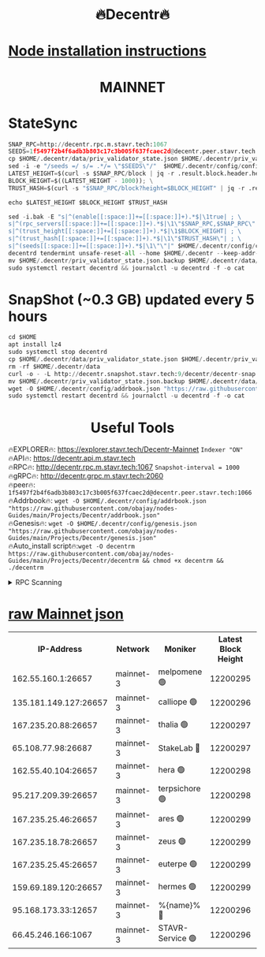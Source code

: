 <h1 align="center"> 🔥Decentr🔥</h1>

[Node installation instructions](https://github.com/obajay/nodes-Guides/tree/main/Projects/Decentr)
=
<h1 align="center"> MAINNET</h1>

# StateSync
```python
SNAP_RPC=http://decentr.rpc.m.stavr.tech:1067
SEEDS=1f5497f2b4f6adb3b803c17c3b005f637fcaec2d@decentr.peer.stavr.tech:1066
cp $HOME/.decentr/data/priv_validator_state.json $HOME/.decentr/priv_validator_state.json.backup
sed -i -e "/seeds =/ s/= .*/= \"$SEEDS\"/"  $HOME/.decentr/config/config.toml
LATEST_HEIGHT=$(curl -s $SNAP_RPC/block | jq -r .result.block.header.height); \
BLOCK_HEIGHT=$((LATEST_HEIGHT - 1000)); \
TRUST_HASH=$(curl -s "$SNAP_RPC/block?height=$BLOCK_HEIGHT" | jq -r .result.block_id.hash)

echo $LATEST_HEIGHT $BLOCK_HEIGHT $TRUST_HASH

sed -i.bak -E "s|^(enable[[:space:]]+=[[:space:]]+).*$|\1true| ; \
s|^(rpc_servers[[:space:]]+=[[:space:]]+).*$|\1\"$SNAP_RPC,$SNAP_RPC\"| ; \
s|^(trust_height[[:space:]]+=[[:space:]]+).*$|\1$BLOCK_HEIGHT| ; \
s|^(trust_hash[[:space:]]+=[[:space:]]+).*$|\1\"$TRUST_HASH\"| ; \
s|^(seeds[[:space:]]+=[[:space:]]+).*$|\1\"\"|" $HOME/.decentr/config/config.toml
decentrd tendermint unsafe-reset-all --home $HOME/.decentr --keep-addr-book
mv $HOME/.decentr/priv_validator_state.json.backup $HOME/.decentr/data/priv_validator_state.json
sudo systemctl restart decentrd && journalctl -u decentrd -f -o cat
```
# SnapShot (~0.3 GB) updated every 5 hours
```python
cd $HOME
apt install lz4
sudo systemctl stop decentrd
cp $HOME/.decentr/data/priv_validator_state.json $HOME/.decentr/priv_validator_state.json.backup
rm -rf $HOME/.decentr/data
curl -o - -L http://decentr.snapshot.stavr.tech:9/decentr/decentr-snap.tar.lz4 | lz4 -c -d - | tar -x -C $HOME/.decentr --strip-components 2
mv $HOME/.decentr/priv_validator_state.json.backup $HOME/.decentr/data/priv_validator_state.json
wget -O $HOME/.decentr/config/addrbook.json "https://raw.githubusercontent.com/obajay/nodes-Guides/main/Projects/Decentr/addrbook.json"
sudo systemctl restart decentrd && journalctl -u decentrd -f -o cat
```

 <h1 align="center"> Useful Tools</h1>

🔥EXPLORER🔥:     https://explorer.stavr.tech/Decentr-Mainnet        `Indexer "ON"` \
🔥API🔥:          https://decentr.api.m.stavr.tech \
🔥RPC🔥:          http://decentr.rpc.m.stavr.tech:1067              `Snapshot-interval = 1000` \
🔥gRPC🔥:         http://decentr.grpc.m.stavr.tech:2060 \
🔥peer🔥:         `1f5497f2b4f6adb3b803c17c3b005f637fcaec2d@decentr.peer.stavr.tech:1066` \
🔥Addrbook🔥:  `wget -O $HOME/.decentr/config/addrbook.json "https://raw.githubusercontent.com/obajay/nodes-Guides/main/Projects/Decentr/addrbook.json"` \
🔥Genesis🔥:  `wget -O $HOME/.decentr/config/genesis.json "https://raw.githubusercontent.com/obajay/nodes-Guides/main/Projects/Decentr/genesis.json"` \
🔥Auto_install script🔥:`wget -O decentrm https://raw.githubusercontent.com/obajay/nodes-Guides/main/Projects/Decentr/decentrm && chmod +x decentrm && ./decentrm`

<details>
<summary>RPC Scanning</summary>

<h2 align="center"> We scan nodes in real time every 4 hours. And we provide the final result of RPC endpoints.
We cannot influence the operation of these nodes in any way. </h2>


```python
If Voting Power is higher than 0 --> then the Node is a validator of the network and may be subject to attack and be a potential threat to the chain.
```
```python
We marked such validators with a red symbol
```

</details>

[raw Mainnet json](https://rpc-check.decentrm.stavr.tech/decentrm/rpc-decentrm-result.json)
=



<table><tr><th>IP-Address</th><th>Network</th><th>Moniker</th><th>Latest Block Height</th><th>Earliest Block Height</th><th>Catching Up</th><th>Tx Index</th><th>Voting Power</th><th>Scan Time</th></tr><tr><td>162.55.160.1:26657</td><td>mainnet-3</td><td>melpomene 🟢</td><td>12200295</td><td>1688950</td><td>False</td><td>on</td><td>0</td><td>2023-12-30T12:38:37.604176354UTC</td></tr><tr><td>135.181.149.127:26657</td><td>mainnet-3</td><td>calliope 🟢</td><td>12200296</td><td>1688950</td><td>False</td><td>on</td><td>0</td><td>2023-12-30T12:38:40.047471526UTC</td></tr><tr><td>167.235.20.88:26657</td><td>mainnet-3</td><td>thalia 🟢</td><td>12200297</td><td>1688950</td><td>False</td><td>on</td><td>0</td><td>2023-12-30T12:38:45.648676962UTC</td></tr><tr><td>65.108.77.98:26687</td><td>mainnet-3</td><td>StakeLab 🔴</td><td>12200297</td><td>1688950</td><td>False</td><td>on</td><td>5425185</td><td>2023-12-30T12:38:45.977722980UTC</td></tr><tr><td>162.55.40.104:26657</td><td>mainnet-3</td><td>hera 🟢</td><td>12200298</td><td>1688950</td><td>False</td><td>on</td><td>0</td><td>2023-12-30T12:38:50.840604065UTC</td></tr><tr><td>95.217.209.39:26657</td><td>mainnet-3</td><td>terpsichore 🟢</td><td>12200298</td><td>1688950</td><td>False</td><td>on</td><td>0</td><td>2023-12-30T12:38:53.188528088UTC</td></tr><tr><td>167.235.25.46:26657</td><td>mainnet-3</td><td>ares 🟢</td><td>12200299</td><td>1688950</td><td>False</td><td>on</td><td>0</td><td>2023-12-30T12:38:55.464150298UTC</td></tr><tr><td>167.235.18.78:26657</td><td>mainnet-3</td><td>zeus 🟢</td><td>12200299</td><td>1688950</td><td>False</td><td>on</td><td>0</td><td>2023-12-30T12:38:57.781484010UTC</td></tr><tr><td>167.235.25.45:26657</td><td>mainnet-3</td><td>euterpe 🟢</td><td>12200299</td><td>1688950</td><td>False</td><td>on</td><td>0</td><td>2023-12-30T12:39:00.062225175UTC</td></tr><tr><td>159.69.189.120:26657</td><td>mainnet-3</td><td>hermes 🟢</td><td>12200299</td><td>1688950</td><td>False</td><td>on</td><td>0</td><td>2023-12-30T12:39:00.372984178UTC</td></tr><tr><td>95.168.173.33:12657</td><td>mainnet-3</td><td>%{name}% 🔴</td><td>12200296</td><td>8964001</td><td>False</td><td>on</td><td>4174230</td><td>2023-12-30T12:38:41.299686639UTC</td></tr><tr><td>66.45.246.166:1067</td><td>mainnet-3</td><td>STAVR-Service 🟢</td><td>12200296</td><td>12200001</td><td>False</td><td>on</td><td>0</td><td>2023-12-30T12:38:40.712963807UTC</td></tr></table>